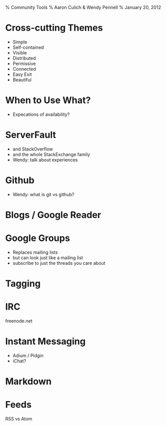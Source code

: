 % Community Tools
% Aaron Culich & Wendy Pennell
% January 20, 2012

Cross-cutting Themes
====================
- Simple
- Self-contained
- Visible
- Distributed
- Permissive
- Connected
- Easy Exit
- Beautiful

When to Use What?
=================
- Expecations of availability?

ServerFault
=============
- and StackOverflow
- and the whole StackExchange family
- Wendy: talk about experiences

Github
======
- Wendy: what is git vs github?

Blogs / Google Reader
=====================

Google Groups
=============
- Replaces mailing lists
- but can look just like a mailing list
- subscribe to just the threads you care about

Tagging
=======

IRC
===
freenode.net

Instant Messaging
=================
- Adium / Pidgin
- iChat?

Markdown
========

Feeds
=====
RSS vs Atom
